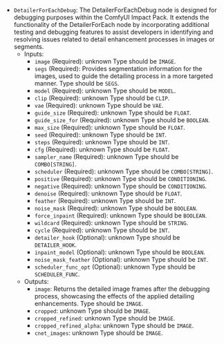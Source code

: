 - `DetailerForEachDebug`: The DetailerForEachDebug node is designed for debugging purposes within the ComfyUI Impact Pack. It extends the functionality of the DetailerForEach node by incorporating additional testing and debugging features to assist developers in identifying and resolving issues related to detail enhancement processes in images or segments.
    - Inputs:
        - `image` (Required): unknown Type should be `IMAGE`.
        - `segs` (Required): Provides segmentation information for the images, used to guide the detailing process in a more targeted manner. Type should be `SEGS`.
        - `model` (Required): unknown Type should be `MODEL`.
        - `clip` (Required): unknown Type should be `CLIP`.
        - `vae` (Required): unknown Type should be `VAE`.
        - `guide_size` (Required): unknown Type should be `FLOAT`.
        - `guide_size_for` (Required): unknown Type should be `BOOLEAN`.
        - `max_size` (Required): unknown Type should be `FLOAT`.
        - `seed` (Required): unknown Type should be `INT`.
        - `steps` (Required): unknown Type should be `INT`.
        - `cfg` (Required): unknown Type should be `FLOAT`.
        - `sampler_name` (Required): unknown Type should be `COMBO[STRING]`.
        - `scheduler` (Required): unknown Type should be `COMBO[STRING]`.
        - `positive` (Required): unknown Type should be `CONDITIONING`.
        - `negative` (Required): unknown Type should be `CONDITIONING`.
        - `denoise` (Required): unknown Type should be `FLOAT`.
        - `feather` (Required): unknown Type should be `INT`.
        - `noise_mask` (Required): unknown Type should be `BOOLEAN`.
        - `force_inpaint` (Required): unknown Type should be `BOOLEAN`.
        - `wildcard` (Required): unknown Type should be `STRING`.
        - `cycle` (Required): unknown Type should be `INT`.
        - `detailer_hook` (Optional): unknown Type should be `DETAILER_HOOK`.
        - `inpaint_model` (Optional): unknown Type should be `BOOLEAN`.
        - `noise_mask_feather` (Optional): unknown Type should be `INT`.
        - `scheduler_func_opt` (Optional): unknown Type should be `SCHEDULER_FUNC`.
    - Outputs:
        - `image`: Returns the detailed image frames after the debugging process, showcasing the effects of the applied detailing enhancements. Type should be `IMAGE`.
        - `cropped`: unknown Type should be `IMAGE`.
        - `cropped_refined`: unknown Type should be `IMAGE`.
        - `cropped_refined_alpha`: unknown Type should be `IMAGE`.
        - `cnet_images`: unknown Type should be `IMAGE`.
